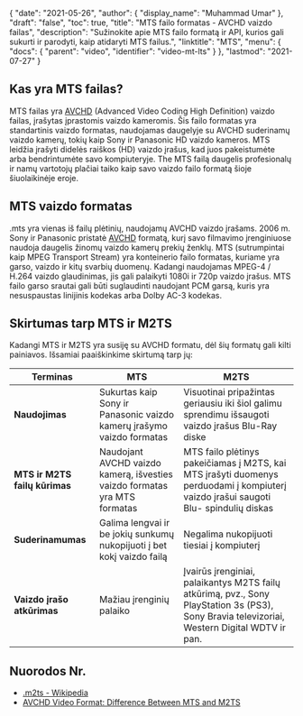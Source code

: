 {
  "date": "2021-05-26",
  "author": {
    "display_name": "Muhammad Umar"
},
  "draft": "false",
  "toc": true,
  "title": "MTS failo formatas - AVCHD vaizdo failas",
  "description": "Sužinokite apie MTS failo formatą ir API, kurios gali sukurti ir parodyti, kaip atidaryti MTS failus.",
  "linktitle": "MTS",
  "menu": {
    "docs": {
      "parent": "video",
      "identifier": "video-mt-lts"
}
},
  "lastmod": "2021-07-27"
}

## Kas yra MTS failas?

MTS failas yra [AVCHD](/video/avchd/) (Advanced Video Coding High Definition) vaizdo failas, įrašytas įprastomis vaizdo kameromis. Šis failo formatas yra standartinis vaizdo formatas, naudojamas daugelyje su AVCHD suderinamų vaizdo kamerų, tokių kaip Sony ir Panasonic HD vaizdo kameros. MTS leidžia įrašyti didelės raiškos (HD) vaizdo įrašus, kad juos pakeistumėte arba bendrintumėte savo kompiuteryje. The
MTS failą daugelis profesionalų ir namų vartotojų plačiai taiko kaip savo vaizdo failo formatą šioje šiuolaikinėje eroje.

## MTS vaizdo formatas

.mts yra vienas iš failų plėtinių, naudojamų AVCHD vaizdo įrašams. 2006 m. Sony ir Panasonic pristatė [AVCHD](/video/avchd/) formatą, kurį savo filmavimo įrenginiuose naudoja daugelis žinomų vaizdo kamerų prekių ženklų. MTS (sutrumpintai kaip MPEG Transport Stream) yra konteinerio failo formatas, kuriame yra garso, vaizdo ir kitų svarbių duomenų. Kadangi naudojamas MPEG-4 / H.264 vaizdo glaudinimas, jis gali palaikyti 1080i ir 720p vaizdo įrašus. MTS failo garso srautai gali būti suglaudinti naudojant PCM garsą, kuris yra nesuspaustas linijinis kodekas arba Dolby AC-3 kodekas.

## Skirtumas tarp MTS ir M2TS

Kadangi MTS ir M2TS yra susiję su AVCHD formatu, dėl šių formatų gali kilti painiavos. Išsamiai paaiškinkime skirtumą tarp jų:

|Terminas|MTS|M2TS|
---|---|---|
|**Naudojimas**|Sukurtas kaip Sony ir Panasonic vaizdo kamerų įrašymo vaizdo formatas|Visuotinai pripažintas geriausiu iki šiol galimu sprendimu išsaugoti vaizdo įrašus Blu-Ray diske|
|**MTS ir M2TS failų kūrimas**|Naudojant AVCHD vaizdo kamerą, išvesties vaizdo formatas yra MTS formatas|MTS failo plėtinys pakeičiamas į M2TS, kai MTS įrašyti duomenys perduodami į kompiuterį vaizdo įrašui saugoti Blu- spindulių diskas|
|**Suderinamumas**| Galima lengvai ir be jokių sunkumų nukopijuoti į bet kokį vaizdo failą|Negalima nukopijuoti tiesiai į kompiuterį|
|**Vaizdo įrašo atkūrimas**| Mažiau įrenginių palaiko| Įvairūs įrenginiai, palaikantys M2TS failų atkūrimą, pvz., Sony PlayStation 3s (PS3), Sony Bravia televizoriai, Western Digital WDTV ir pan.

## Nuorodos Nr.

- [.m2ts - Wikipedia](https://en.wikipedia.org/wiki/.m2ts)
- [AVCHD Video Format: Difference Between MTS and M2TS](https://www.videosolo.com/tutorials/mts-vs-m2ts.html)

